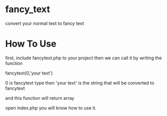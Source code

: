 # fancy_text
convert your normal text to fancy text

# How To Use
first, include fancytext.php to your project
then we can call it by writing the function

fancytext(0,'your text')

0 is fancytext type
then 'your text' is the string that will be converted to fancytext

and this function will return array

open index.php you will know how to use it.

